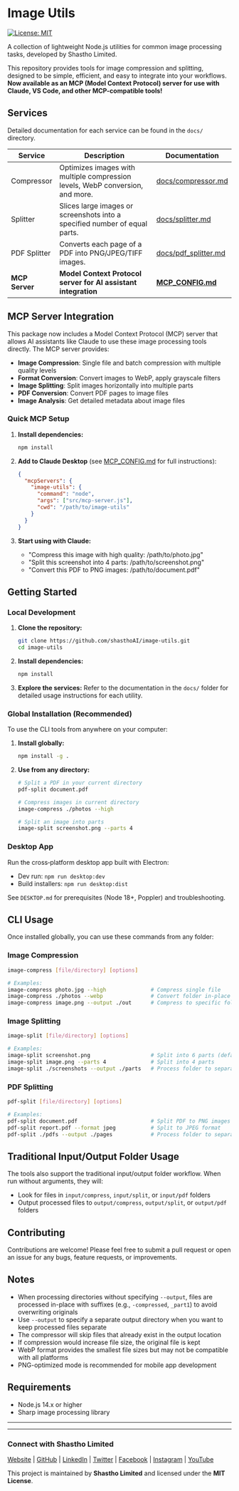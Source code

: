 # Image Utils

[![License: MIT](https://img.shields.io/badge/License-MIT-yellow.svg)](https://opensource.org/licenses/MIT)

A collection of lightweight Node.js utilities for common image processing tasks, developed by Shastho Limited.

This repository provides tools for image compression and splitting, designed to be simple, efficient, and easy to integrate into your workflows. **Now available as an MCP (Model Context Protocol) server for use with Claude, VS Code, and other MCP-compatible tools!**

## Services

Detailed documentation for each service can be found in the `docs/` directory.

| Service     | Description                                                                 | Documentation                                  |
|-------------|-----------------------------------------------------------------------------|------------------------------------------------|
| Compressor  | Optimizes images with multiple compression levels, WebP conversion, and more. | [docs/compressor.md](docs/compressor.md)       |
| Splitter    | Slices large images or screenshots into a specified number of equal parts.  | [docs/splitter.md](docs/splitter.md)          |
| PDF Splitter | Converts each page of a PDF into PNG/JPEG/TIFF images. | [docs/pdf_splitter.md](docs/pdf_splitter.md) |
| **MCP Server** | **Model Context Protocol server for AI assistant integration** | **[MCP_CONFIG.md](MCP_CONFIG.md)** |

## MCP Server Integration

This package now includes a Model Context Protocol (MCP) server that allows AI assistants like Claude to use these image processing tools directly. The MCP server provides:

- **Image Compression**: Single file and batch compression with multiple quality levels
- **Format Conversion**: Convert images to WebP, apply grayscale filters
- **Image Splitting**: Split images horizontally into multiple parts
- **PDF Conversion**: Convert PDF pages to image files
- **Image Analysis**: Get detailed metadata about image files

### Quick MCP Setup

1. **Install dependencies:**
   ```bash
   npm install
   ```

2. **Add to Claude Desktop** (see [MCP_CONFIG.md](MCP_CONFIG.md) for full instructions):
   ```json
   {
     "mcpServers": {
       "image-utils": {
         "command": "node",
         "args": ["src/mcp-server.js"],
         "cwd": "/path/to/image-utils"
       }
     }
   }
   ```

3. **Start using with Claude:**
   - "Compress this image with high quality: /path/to/photo.jpg"
   - "Split this screenshot into 4 parts: /path/to/screenshot.png"
   - "Convert this PDF to PNG images: /path/to/document.pdf"

## Getting Started

### Local Development

1.  **Clone the repository:**
    ```bash
    git clone https://github.com/shasthoAI/image-utils.git
    cd image-utils
    ```

2.  **Install dependencies:**
    ```bash
    npm install
    ```

3.  **Explore the services:**
    Refer to the documentation in the `docs/` folder for detailed usage instructions for each utility.

### Global Installation (Recommended)

To use the CLI tools from anywhere on your computer:

1.  **Install globally:**
    ```bash
    npm install -g .
    ```

2.  **Use from any directory:**
    ```bash
    # Split a PDF in your current directory
    pdf-split document.pdf
    
    # Compress images in current directory
    image-compress ./photos --high
    
    # Split an image into parts
    image-split screenshot.png --parts 4
    ```

### Desktop App

Run the cross‑platform desktop app built with Electron:

- Dev run: `npm run desktop:dev`
- Build installers: `npm run desktop:dist`

See `DESKTOP.md` for prerequisites (Node 18+, Poppler) and troubleshooting.

## CLI Usage

Once installed globally, you can use these commands from any folder:

### Image Compression
```bash
image-compress [file/directory] [options]

# Examples:
image-compress photo.jpg --high              # Compress single file
image-compress ./photos --webp               # Convert folder in-place to WebP
image-compress image.png --output ./out      # Compress to specific folder
```

### Image Splitting
```bash
image-split [file/directory] [options]

# Examples:
image-split screenshot.png                   # Split into 6 parts (default)
image-split image.png --parts 4              # Split into 4 parts
image-split ./screenshots --output ./parts   # Process folder to separate output
```

### PDF Splitting
```bash
pdf-split [file/directory] [options]

# Examples:
pdf-split document.pdf                       # Split PDF to PNG images
pdf-split report.pdf --format jpeg           # Split to JPEG format
pdf-split ./pdfs --output ./pages            # Process folder to separate output
```

## Traditional Input/Output Folder Usage

The tools also support the traditional input/output folder workflow. When run without arguments, they will:
- Look for files in `input/compress`, `input/split`, or `input/pdf` folders
- Output processed files to `output/compress`, `output/split`, or `output/pdf` folders

## Contributing

Contributions are welcome! Please feel free to submit a pull request or open an issue for any bugs, feature requests, or improvements.

## Notes

- When processing directories without specifying `--output`, files are processed in-place with suffixes (e.g., `-compressed`, `_part1`) to avoid overwriting originals
- Use `--output` to specify a separate output directory when you want to keep processed files separate
- The compressor will skip files that already exist in the output location
- If compression would increase file size, the original file is kept
- WebP format provides the smallest file sizes but may not be compatible with all platforms
- PNG-optimized mode is recommended for mobile app development

## Requirements

- Node.js 14.x or higher
- Sharp image processing library


---
---

### Connect with Shastho Limited

[Website](https://shastho.ai) | [GitHub](https://github.com/shasthoAI) | [LinkedIn](https://www.linkedin.com/company/shastho) | [Twitter](https://twitter.com/shastho_ai) | [Facebook](https://www.facebook.com/shasthoAI/) | [Instagram](https://www.instagram.com/shastho_ai) | [YouTube](https://www.youtube.com/@shasthoai)

This project is maintained by **Shastho Limited** and licensed under the **MIT License**.
